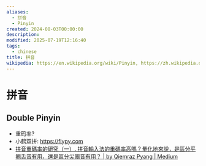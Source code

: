```yaml
---
aliases:
  - 拼音
  - Pinyin
created: 2024-08-03T00:00:00
description: 
modified: 2025-07-19T12:16:40
tags:
  - chinese
title: 拼音
wikipedia: https://en.wikipedia.org/wiki/Pinyin, https://zh.wikipedia.org/zh-cn/%E6%B1%89%E8%AF%AD%E6%8B%BC%E9%9F%B3
---
```


# 拼音

## Double Pinyin

- 重码率?
- 小鹤双拼: https://flypy.com
- [拼音重碼率的研究（一）. 拼音輸入法的重碼率高嗎？量化地來說，是區分平翹舌音有用，還是區分尖團音有用？ | by Qiemraz Pyang | Medium](https://medium.com/@qiemraz/%E6%8B%BC%E9%9F%B3%E9%87%8D%E7%A2%BC%E7%8E%87%E7%9A%84%E7%A0%94%E7%A9%B6-%E4%B8%80-4502da9013f4)
